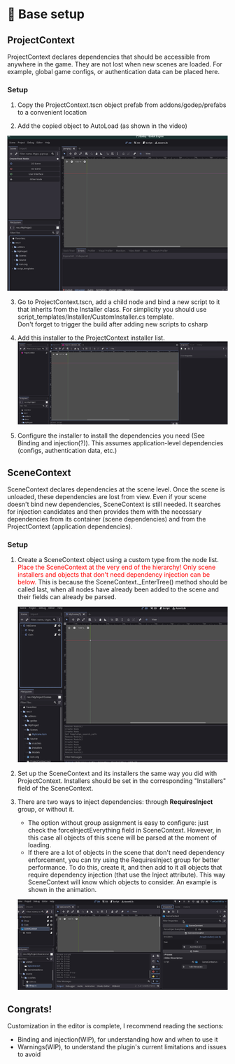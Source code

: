 # :wrench: Base setup
## ProjectContext
ProjectContext declares dependencies that should be accessible from anywhere in the game. They are not lost when new scenes are loaded. For example, global game configs, or authentication data can be placed here.

### Setup

1) Copy the ProjectContext.tscn object prefab from addons/godep/prefabs to a convenient location

2) Add the copied object to AutoLoad (as shown in the video)

![alt text](Media/BaseSetup/Creating_ProjectContext.gif)

3) Go to ProjectContext.tscn, add a child node and bind a new script to it that inherits from the Installer class. For simplicity you should use script_templates/Installer/CustomInstaller.cs template.<br>
Don't forget to trigger the build after adding new scripts to csharp

4) Add this installer to the ProjectContext installer list.
![alt text](Media/BaseSetup/Create_ProjectInstaller.gif)

5) Configure the installer to install the dependencies you need (See Binding and injection(?)). This assumes application-level dependencies (configs, authentication data, etc.)


## SceneContext
SceneContext declares dependencies at the scene level. Once the scene is unloaded, these dependencies are lost from view.
Even if your scene doesn't bind new dependencies, SceneContext is still needed. It searches for injection candidates and then provides them with the necessary dependencies from its container (scene dependencies) and from the ProjectContext (application dependencies).

### Setup

1) Create a SceneContext object using a custom type from the node list.
    <span style='color: red;'>Place the SceneContext at the very end of the hierarchy! Only scene installers and objects that don't need dependency injection can be below.</span>
    This is because the SceneContext._EnterTree() method should be called last, when all nodes have already been added to the scene and their fields can already be parsed.

    ![alt text](Media/BaseSetup/Creating_SceneContext.gif)

2) Set up the SceneContext and its installers the same way you did with ProjectContext. Installers should be set in the corresponding "Installers" field of the SceneContext.

3) There are two ways to inject dependencies: through **RequiresInject** group, or without it.
    - The option without group assignment is easy to configure: just check the forceInjectEverything field in SceneContext. However, in this case all objects of this scene will be parsed at the moment of loading.
    - If there are a lot of objects in the scene that don't need dependency enforcement, you can try using the RequiresInject group for better performance. To do this, create it, and then add to it all objects that require dependency injection (that use the Inject attribute). This way SceneContext will know which objects to consider. An example is shown in the animation.
    
    ![alt text](Media/BaseSetup/RequiresInject_Group.gif)

## Congrats!
Customization in the editor is complete, I recommend reading the sections:
- Binding and injection(WIP), for understanding how and when to use it
- Warnings(WIP), to understand the plugin's current limitations and issues to avoid